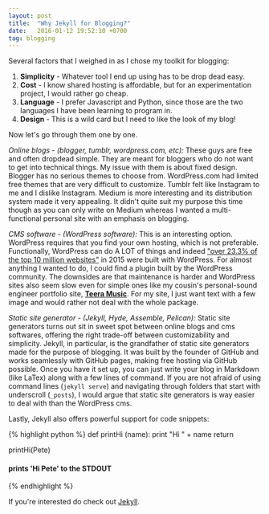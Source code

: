 ```yaml
---
layout: post
title:  "Why Jekyll for Blogging?"
date:   2016-01-12 19:52:10 +0700
tag: blogging
---
```

Several factors that I weighed in as I chose my toolkit for blogging: 

1. **Simplicity** - Whatever tool I end up using has to be drop dead easy. 
2. **Cost** - I know shared hosting is affordable, but for an experimentation project, I would rather go cheap. 
3. **Language** - I prefer Javascript and Python, since those are the two languages I have been learning to program in. 
4. **Design** - This is a wild card but I need to like the look of my blog!

Now let's go through them one by one. 

*Online blogs -  (blogger, tumblr, wordpress.com, etc):* These guys are free and often dropdead simple. They are meant for bloggers who do not want to get into technical things. My issue with them is about fixed design. Blogger has no serious themes to choose from. WordPress.com had limited free themes that are very difficult to customize. Tumblr felt like Instagram to me and I dislike Instagram. Medium is more interesting and its distribution system made it very appealing. It didn't quite suit my purpose this time though as you can only write on Medium whereas I wanted a multi-functional personal site with an emphasis on blogging.

*CMS software - (WordPress software):* This is an interesting option. WordPress requires that you find your own hosting, which is not preferable. Functionally, WordPress can do A LOT of things and indeed ["over 23.3% of the top 10 million websites"](wp-stat) in 2015 were built with WordPress. For almost anything I wanted to do, I could find a plugin built by the WordPress community. The downsides are that maintenance is harder and WordPress sites also seem slow even for simple ones like my cousin's personal-sound engineer portfolio site, **[Teera Music](teera)**. For my site, I just want text with a few image and would rather not deal with the whole package.

*Static site generator - (Jekyll, Hyde, Assemble, Pelican):* Static site generators turns out sit in sweet spot between online blogs and cms softwares, offering the right trade-off between customizability and simplicity. Jekyll, in particular, is the grandfather of static site generators made for the purpose of blogging. It was built by the founder of GitHub and works seamlessly with GitHub pages, making free hosting via GitHub possible. Once you have it set up, you can just write your blog in Markdown (like LaTex) along with a few lines of command. If you are not afraid of using command lines (`jekyll serve`) and navigating through folders that start with underscroll (`_posts`), I would argue that static site generators is way easier to deal with than the WordPress cms. 

Lastly, Jekyll also offers powerful support for code snippets:

{% highlight python %}
def printHi (name):
    print "Hi " + name
    return

printHi(Pete)
#### prints 'Hi Pete' to the STDOUT
{% endhighlight %}

If you're interested do check out [Jekyll](jekyll). 

[jekyll]: http://jekyllrb.com
[teera]: http://www.teeramusic.com/